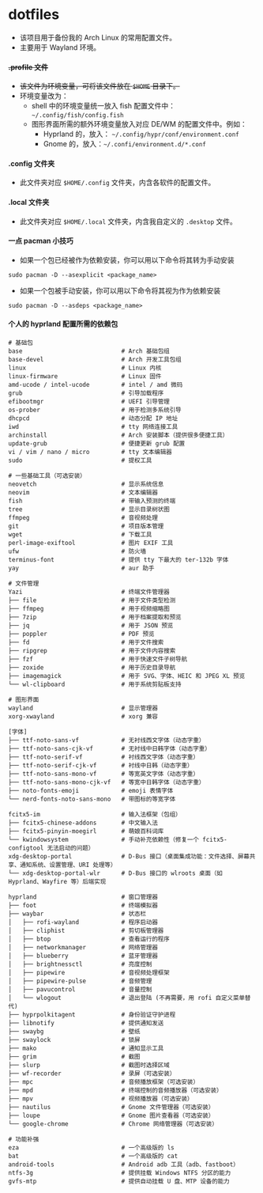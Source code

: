 # dotfiles
- 该项目用于备份我的 Arch Linux 的常用配置文件。
- 主要用于 Wayland 环境。

#### ~~.profile 文件~~
- ~~该文件为环境变量，可将该文件放在 `$HOME` 目录下。~~
- 环境变量改为：
  - shell 中的环境变量统一放入 fish 配置文件中：`~/.config/fish/config.fish`
  - 图形界面所需的额外环境变量放入对应 DE/WM 的配置文件中。例如：
    - Hyprland 的，放入： `~/.config/hypr/conf/environment.conf`
    - Gnome 的，放入：`~/.confi/environment.d/*.conf`


#### .config 文件夹
- 此文件夹对应 `$HOME/.config` 文件夹，内含各软件的配置文件。

#### .local 文件夹
- 此文件夹对应 `$HOME/.local` 文件夹，内含我自定义的 `.desktop` 文件。

#### 一点 pacman 小技巧
- 如果一个包已经被作为依赖安装，你可以用以下命令将其转为手动安装
```shell
sudo pacman -D --asexplicit <package_name>
```

- 如果一个包被手动安装，你可以用以下命令将其视为作为依赖安装
```shell
sudo pacman -D --asdeps <package_name>
```

#### 个人的 hyprland 配置所需的依赖包

```mtxt
# 基础包
base		            		# Arch 基础包组
base-devel	            		# Arch 开发工具包组
linux		            		# Linux 内核
linux-firmware	            	# Linux 固件
amd-ucode / intel-ucode	        # intel / amd 微码
grub		            		# 引导加载程序
efibootmgr	            		# UEFI 引导管理
os-prober	            		# 用于检测多系统引导
dhcpcd		            		# 动态分配 IP 地址
iwd			                	# tty 网络连接工具
archinstall	            		# Arch 安装脚本（提供很多便捷工具）
update-grub	            		# 便捷更新 grub 配置
vi / vim / nano / micro	        # tty 文本编辑器
sudo	            			# 提权工具

# 一些基础工具（可选安装）
neovetch		            	# 显示系统信息
neovim		            		# 文本编辑器
fish	            			# 带输入预测的终端
tree			            	# 显示目录树状图
ffmpeg		            		# 音视频处理
git		                  		# 项目版本管理
wget		            		# 下载工具
perl-image-exiftool	        	# 图片 EXIF 工具
ufw		                		# 防火墙
terminus-font       			# 提供 tty 下最大的 ter-132b 字体
yay		                		# aur 助手

# 文件管理
Yazi	            			# 终端文件管理器
├── file	            		# 用于文件类型检测
├── ffmpeg			            # 用于视频缩略图
├── 7zip	            		# 用于档案提取和预览
├── jq	            			# 用于 JSON 预览
├── poppler			            # PDF 预览
├── fd				            # 用于文件搜索
├── ripgrep	            		# 用于文件内容搜索
├── fzf		            		# 用于快速文件子树导航
├── zoxide	            		# 用于历史目录导航
├── imagemagick	        		# 用于 SVG、字体、HEIC 和 JPEG XL 预览
└── wl-clipboard        		# 用于系统剪贴板支持

# 图形界面
wayland			            	# 显示管理器
xorg-xwayland       			# xorg 兼容

[字体]
├── ttf-noto-sans-vf            # 无衬线西文字体（动态字重）
├── ttf-noto-sans-cjk-vf        # 无衬线中日韩字体（动态字重）
├── ttf-noto-serif-vf           # 衬线西文字体（动态字重）
├── ttf-noto-serif-cjk-vf       # 衬线中日韩（动态字重）
├── ttf-noto-sans-mono-vf       # 等宽英文字体（动态字重）	
├── ttf-noto-sans-mono-cjk-vf   # 等宽中日韩字体（动态字重）
├── noto-fonts-emoji            # emoji 表情字体
└── nerd-fonts-noto-sans-mono	# 带图标的等宽字体

fcitx5-im	            		# 输入法框架（包组）
├── fcitx5-chinese-addons       # 中文输入法
├── fcitx5-pinyin-moegirl   	# 萌娘百科词库
└── kwindowsystem               # 手动补充依赖性（修复一个 fcitx5-configtool 无法启动的问题）
xdg-desktop-portal	        	# D-Bus 接口（桌面集成功能：文件选择、屏幕共享、通知系统、设置管理、URI 处理等）
└── xdg-desktop-portal-wlr  	# D-Bus 接口的 wlroots 桌面（如 Hyprland、Wayfire 等）后端实现

hyprland	            		# 窗口管理器
├── foot                        # 终端模拟器
├── waybar		            	# 状态栏
│	├── rofi-wayland        	# 程序启动器
│	├── cliphist            	# 剪切板管理器
│	├── btop            		# 查看运行的程序
│	├── networkmanager      	# 网络管理器
│	├── blueberry       		# 蓝牙管理器
│	├── brightnessctl       	# 亮度控制
│	├── pipewire        		# 音视频处理框架
│	├── pipewire-pulse      	# 音频管理
│	├── pavucontrol	        	# 音量控制
│	└── wlogout	            	# 退出登陆 (不再需要，用 rofi 自定义菜单替代)
├── hyprpolkitagent             # 身份验证守护进程
├── libnotify                   # 提供通知发送
├── swaybg	            		# 壁纸
├── swaylock        			# 锁屏
├── mako	            		# 通知显示工具
├── grim		            	# 截图
├── slurp	            		# 截图时选择区域
├── wf-recorder	        		# 录屏（可选安装）
├── mpc		            		# 音频播放框架（可选安装）
├── mpd		            		# 终端控制的音频播放器（可选安装）
├── mpv	            			# 视频播放器（可选安装）
├── nautilus        			# Gnome 文件管理器（可选安装）
├── loupe	            		# Gnome 图片查看器（可选安装）
└── google-chrome	        	# Chrome 网络管理器（可选安装）

# 功能补强
eza		                		# 一个高级版的 ls
bat		                		# 一个高级版的 cat
android-tools                 	# Android adb 工具（adb、fastboot）
ntfs-3g	            			# 提供挂载 Windows NTFS 分区的能力
gvfs-mtp            			# 提供自动挂载 U 盘、MTP 设备的能力
```
